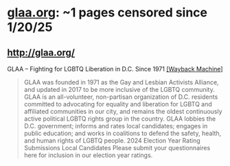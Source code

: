 



# [glaa.org](glaa.org): ~1 pages censored since 1/20/25

## http://glaa.org/


GLAA – Fighting for LGBTQ Liberation in D.C. Since 1971 [[Wayback Machine]](https://web.archive.org/web/20240000000000*/http://glaa.org/)

> GLAA was founded in 1971 as the Gay and Lesbian Activists Alliance, and updated in 2017 to be more inclusive of the LGBTQ community. GLAA is an all-volunteer, non-partisan organization of D.C. residents committed to advocating for equality and liberation for LGBTQ and affiliated communities in our city, and remains the oldest continuously active political LGBTQ rights group in the country. GLAA lobbies the D.C. government; informs and rates local candidates; engages in public education; and works in coalitions to defend the safety, health, and human rights of LGBTQ people. 2024 Election Year Rating Submissions Local Candidates Please submit your questionnaires here for inclusion in our election year ratings.